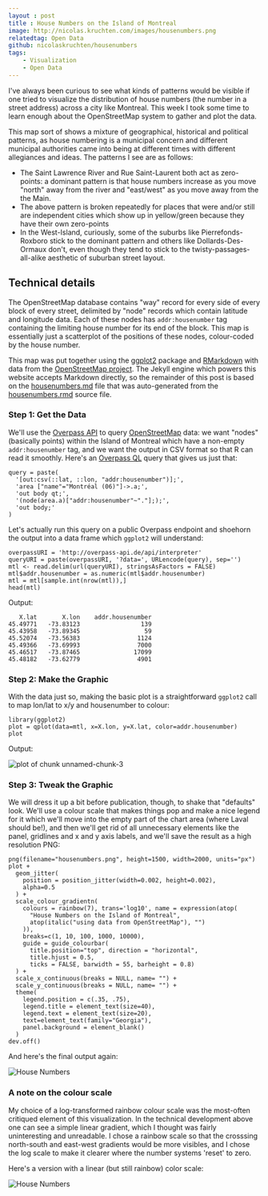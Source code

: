 ```yaml
---
layout : post
title : House Numbers on the Island of Montreal
image: http://nicolas.kruchten.com/images/housenumbers.png
relatedtag: Open Data
github: nicolaskruchten/housenumbers
tags:
    - Visualization
    - Open Data
---
```


I've always been curious to see what kinds of patterns would be visible if one tried to visualize the distribution of house numbers (the number in a street address) across a city like Montreal. This week I took some time to learn enough about the OpenStreetMap system to gather and plot the data.

<!-- more -->

This map sort of shows a mixture of geographical, historical and political patterns, as house numbering is a municipal concern and different municipal authorities came into being at different times with different allegiances and ideas. The patterns I see are as follows:

* The Saint Lawrence River and Rue Saint-Laurent both act as zero-points: a dominant pattern is that house numbers increase as you move "north" away from the river and "east/west" as you move away from the the Main.
* The above pattern is broken repeatedly for places that were and/or still are independent cities which show up in yellow/green because they have their own zero-points
* In the West-Island, curiously, some of the suburbs like Pierrefonds-Roxboro stick to the dominant pattern and others like Dollards-Des-Ormaux don't, even though they tend to stick to the twisty-passages-all-alike aesthetic of suburban street layout.

## Technical details

The OpenStreetMap database contains "way" record for every side of every block of every street, delimited by "node" records which contain latitude and longitude data. Each of these nodes has  `addr:housenumber` tag containing the limiting house number for its end of the block. This map is essentially just a scatterplot of the positions of these nodes, colour-coded by the house number.

This map was put together using the [ggplot2][gg] package and [RMarkdown][rmdsys] with data from the [OpenStreetMap project][osm]. The Jekyll engine which powers this website accepts Markdown directly, so the remainder of this post is based on the [housenumbers.md][md] file that was auto-generated from the [housenumbers.rmd][rmd] source file.

[gg]: http://ggplot2.org/
[osm]: http://www.openstreetmap.org
[rmdsys]: http://rmarkdown.rstudio.com/
[rmd]: https://github.com/nicolaskruchten/housenumbers/blob/master/housenumbers.rmd
[md]: https://github.com/nicolaskruchten/housenumbers/blob/master/housenumbers.md

### Step 1: Get the Data

We'll use the [Overpass API](http://wiki.openstreetmap.org/wiki/Overpass_API) to query [OpenStreetMap](http://www.openstreetmap.org/) data: we want "nodes" (basically points) within the Island of Montreal which have a non-empty `addr:housenumber` tag, and we want the output in CSV format so that R can read it smoothly. Here's an [Overpass QL](http://wiki.openstreetmap.org/wiki/Overpass_API/Overpass_QL) query that gives us just that:




    query = paste(
      '[out:csv(::lat, ::lon, "addr:housenumber")];',
      'area ["name"="Montréal (06)"]->.a;',
      'out body qt;',
      '(node(area.a)["addr:housenumber"~"."];);',
      'out body;'
    )


Let's actually run this query on a public Overpass endpoint and shoehorn the output into a data frame which `ggplot2` will understand:



    overpassURI = 'http://overpass-api.de/api/interpreter'
    queryURI = paste(overpassURI, '?data=', URLencode(query), sep='')
    mtl <- read.delim(url(queryURI), stringsAsFactors = FALSE)
    mtl$addr.housenumber = as.numeric(mtl$addr.housenumber)
    mtl = mtl[sample.int(nrow(mtl)),]
    head(mtl)

Output:

       X.lat       X.lon    addr.housenumber
    45.49771   -73.83123                 139
    45.43958   -73.89345                  59
    45.52074   -73.56383                1124
    45.49366   -73.69993                7000
    45.46517   -73.87465               17099
    45.48182   -73.62779                4901


### Step 2: Make the Graphic

With the data just so, making the basic plot is a straightforward `ggplot2` call to map lon/lat to x/y and housenumber to colour:

    library(ggplot2)
    plot = qplot(data=mtl, x=X.lon, y=X.lat, color=addr.housenumber)
    plot

Output:

![plot of chunk unnamed-chunk-3](http://nicolas.kruchten.com/images/housenumbers-pre.png) 

### Step 3: Tweak the Graphic

We will dress it up a bit before publication, though, to shake that "defaults" look. We'll use a colour scale that makes things pop and make a nice legend for it which we'll move into the empty part of the chart area (where Laval should be!), and then we'll get rid of all unnecessary elements like the panel, gridlines and x and y axis labels, and we'll save the result as a high resolution PNG:


    png(filename="housenumbers.png", height=1500, width=2000, units="px")
    plot +
      geom_jitter(
        position = position_jitter(width=0.002, height=0.002),
        alpha=0.5
      ) +
      scale_colour_gradientn(
        colours = rainbow(7), trans='log10', name = expression(atop(
          "House Numbers on the Island of Montreal",
          atop(italic("using data from OpenStreetMap"), "")
        )),
        breaks=c(1, 10, 100, 1000, 10000),
        guide = guide_colourbar(
          title.position="top", direction = "horizontal",
          title.hjust = 0.5,
          ticks = FALSE, barwidth = 55, barheight = 0.8)
      ) +
      scale_x_continuous(breaks = NULL, name= "") +
      scale_y_continuous(breaks = NULL, name= "") + 
      theme(
        legend.position = c(.35, .75), 
        legend.title = element_text(size=40),
        legend.text = element_text(size=20),
        text=element_text(family="Georgia"),
        panel.background = element_blank()
      )
    dev.off()

And here's the final output again:

![House Numbers](http://nicolas.kruchten.com/images/housenumbers.png)

### A note on the colour scale

My choice of a log-transformed rainbow colour scale was the most-often critiqued element of this visualization. In the technical development above one can see a simple linear gradient, which I thought was fairly uninteresting and unreadable. I chose a rainbow scale so that the crosssing north-south and east-west gradients would be more visibles, and I chose the log scale to make it clearer where the number systems 'reset' to zero.

Here's a version with a linear (but still rainbow) color scale:

![House Numbers](http://nicolas.kruchten.com/images/housenumbers-linear.png)
